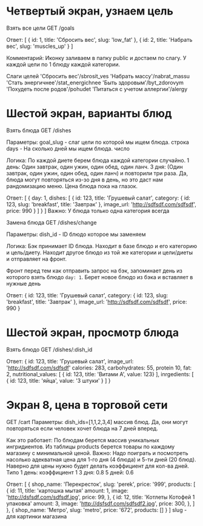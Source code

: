 # Четвертый экран, узнаем цель

Взять все цели
GET /goals

Ответ:
[
  { id: 1, title: 'Сбросить вес', slug: 'low_fat' },
  { id: 2, title: 'Набрать вес', slug: 'muscles_up' }
]

Комментарий:
Иконку заливаем в папку public и достаем по слагу.
У каждой цели по 1 блюду каждой категории.

Слаги целей
'Сбросить вес'/sbrosit_ves
'Набрать массу'/nabrat_massu
'Стать энергичнее'/stat_energichnee
'Быть здоровым'/byt_zdorovym
'Похудеть после родов'/pohudet
'Питаться с учетом аллергии'/alergy

# Шестой экран, варианты блюд

Взять блюда
GET /dishes

Параметры:
goal_slug - слаг цели по которой мы ищем блюда. строка
days - На сколько дней мы ищем блюда. число

Логика:
По каждой диете берем блюда каждой категории случайно.
1 день: Один завтрак, один ужин, один обед, один ланч.
3 дня: (Один завтрак, один ужин, один обед, один ланч) и повторили три раза. Да, блюда могут повторяться из-зо дня в день, но это даст нам рандомизацию меню.
Цена блюда пока на глазок.

Ответ:
[
  {
    day: 1,
    dishes: [
      {
        id: 123,
        title: 'Грушевый салат',
        category: { id: 123, slug: 'breakfast', title: 'Завтрак' },
        image_url: 'http://sdfsdf.com/sdfsdf',
        price: 990
      }
    ]
  }
]
Важно:
У блюда только одна категория всегда



Замена блюда
GET /dishes/change

Параметры:
dish_id - ID блюдо которое мы заменяем

Логика:
Бэк принимает ID блюда. Находит в базе блюдо и его категорию и цель/диету. Находит другое блюдо из той же категории и цели/диеты и отправляет на фронт.

Фронт перед тем как отправить запрос на бэк, запоминает день из которого взять блюдо `day: 1`. Берет новое блюдо из бэка и вставляет в нужные день

Ответ:
{
  id: 123,
  title: 'Грушевый салат',
  category: { id: 123, slug: 'breakfast', title: 'Завтрак' },
  image_url: 'http://sdfsdf.com/sdfsdf',
  price: 990
}


# Шестой экран, просмотр блюда

Взять блюдо
GET /dishes/:dish_id

Ответ:
{
  id: 123,
  title: 'Грушевый салат',
  image_url: 'http://sdfsdf.com/sdfsdf'
  calories: 283,
  carbohydrates: 55,
  protein 10,
  fat: 2,
  nutritional_values: [
    { id: 123, title: 'Витами А', value: 123}
  ],
  inrgedients: [
    { id: 123, title: 'яйца', value: '3 штуки' }
  ]
}


# Экран 8, цена в торговой сети

GET /cart
Параметры:
dish_ids=[1,1,2,3,4] массив блюд. Да, они могут повторяться если человек хочет блюда на 7 дней вперед.

Как это работает:
По блюдам берется массив уникальных ингридиентов. Из таблицы products берется товары по каждому магазину с минимальной ценой.
Важно: Надо поиграть и посмотреть насолько адекватная цена для 1-го дня (4 блюда) и 5-ти дней (20 блюд). Наверно для цены нужно будет делать коэффициент для кол-ва дней. Типо 
1 день: коэффициент 1
3 дня: 0.8
5 дней: 0.6

Ответ:
[
  { 
    shop_name: 'Перекресток', 
    slug: 'perek', 
    price: '999',
    products: [
      {
        id: 11,
        title: 'картошка мытая'
        amount: 1,
        image: 'http://dsfsdf.com/sdfsdf.jpg',
        price: 99,
      },
      {
        id: 12,
        title: 'Котлеты Котофей 1 упаковка'
        amount: 3,
        image: 'http://dsfsdf.com/sdfsdf2.jpg',
        price: 300,
      },
    ]
  },
  { 
    shop_name: 'Метро', 
    slug: 'metro', 
    price: '672',
    products: []
  }
]
slug - для картинки магазина
